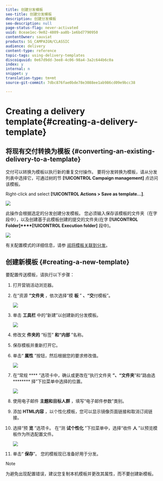 ```yaml
---
title: 创建分发模板
seo-title: 创建分发模板
description: 创建分发模板
seo-description: null
page-status-flag: never-activated
uuid: 8ceae1ec-9e02-4809-aa8b-1e6bd7790950
contentOwner: sauviat
products: SG_CAMPAIGN/CLASSIC
audience: delivery
content-type: reference
topic-tags: using-delivery-templates
discoiquuid: 0e67d9dd-3ee8-4c06-98a4-3a2c644b6c0a
index: y
internal: n
snippet: y
translation-type: tm+mt
source-git-commit: 7dbc876fae0bde78e3088ee1ab986cd09e9bcc38

---
```



# Creating a delivery template{#creating-a-delivery-template}

## 将现有交付转换为模板 {#converting-an-existing-delivery-to-a-template}

交付可以转换为模板以执行新的重复交付操作。 要将分发转换为模板，请从分发列表中选择它，可通过树的节 **[!UICONTROL Campaign management]** 点访问该模板。

Right-click and select **[!UICONTROL Actions > Save as template...]**.

![](assets/s_ncs_user_campaign_save_as_scenario.png)

此操作会根据选定的分发创建分发模板。 您必须输入保存该模板的文件夹（在字段中），以及创建基于此模板创建的提交的文件夹(在字 **[!UICONTROL Folder]****[!UICONTROL Execution folder]** 段中)。

![](assets/s_ncs_user_campaign_save_as_scenario_a.png)

有关配置模式的详细信息，请参 [阅将模板关联到分发](../../delivery/using/creating-a-delivery-from-a-template.md#linking-the-template-to-a-delivery)。

## 创建新模板 {#creating-a-new-template}

要配置传送模板，请执行以下步骤：

1. 打开营销活动浏览器。
1. 在“资源 **”文件夹** ，依次选择“模 **板** ” **、“交**&#x200B;付模板”。

   ![](assets/delivery_template_1.png)

1. 单击 **工具栏** 中的“新建”以创建新的分发模板。

   ![](assets/delivery_template_2.png)

1. 修改文 **件夹的** “标签” **和“内部** ”名称。
1. 保存模板并重新打开它。
1. 单击“ **属性** ”按钮，然后根据您的要求修改值。

   ![](assets/delivery_template_3.png)

1. 在“常规 **** ”选项卡中，确认或更改在“执行文件夹 **”、“文件夹**”和“路由选 ******** 择”下拉菜单中选择的位置。

   ![](assets/delivery_template_4.png)

1. 使用电子邮件 **主题和目标人群** ，填写“电子邮件参数”类别。
1. 添加 **HTML内容** ，以个性化模板，您可以显示镜像页面链接和取消订阅链接。
1. 选择“预 **览** ”选项卡。 在“测 **试个性化** ”下拉菜单中，选择“收件 **人** ”以预览模板作为所选配置文件。

   ![](assets/delivery_template_5.png)

1. 单击“ **保存**”。 您的模板现已准备好用于分发。

>[!NOTE]
>
>为避免出现配置错误，建议您复制本机模板并更改其属性，而不要创建新模板。
